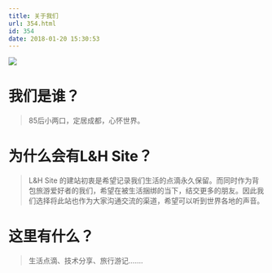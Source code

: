```yaml
---
title: 关于我们
url: 354.html
id: 354
date: 2018-01-20 15:30:53
---
```


![](http://l2h.site/wp-content/uploads/2017/01/Theme-Pic-4-300x199.jpg)

我们是谁？
=====

> 85后小两口，定居成都，心怀世界。

为什么会有L&H Site？
==============

> L&H Site 的建站初衷是希望记录我们生活的点滴永久保留。而同时作为背包旅游爱好者的我们，希望在被生活捆绑的当下，结交更多的朋友。因此我们选择将此站也作为大家沟通交流的渠道，希望可以听到世界各地的声音。

这里有什么？
======

> 生活点滴、技术分享、旅行游记.......